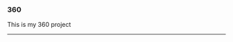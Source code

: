 ### 360

This is my 360 project

<script src="//360.vizor.io/scripts/embed.js" data-vizorurl="https://360.vizor.io/embed/v/orxlr" ></script>

***
